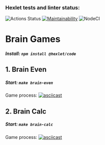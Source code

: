 ### Hexlet tests and linter status:
![Actions Status](/workflows/hexlet-check/badge.svg)
[![Maintainability](https://api.codeclimate.com/v1/badges/a99a88d28ad37a79dbf6/maintainability)](https://codeclimate.com/github/codeclimate/codeclimate/maintainability)
![NodeCI](https://github.com/almazidiyatshin/frontend-project-lvl1/workflows/NodeCI/badge.svg)

# Brain Games
##### Install: `npm install @hexlet/code`

## 1. Brain Even
##### Start: `make brain-even`
Game process:
[![asciicast](https://asciinema.org/a/hhSs7vrfZdi3Wcsi6AUE04jIL.svg)](https://asciinema.org/a/hhSs7vrfZdi3Wcsi6AUE04jIL)

## 2. Brain Calc
##### Start: `make brain-calc`
Game process:
[![asciicast](https://asciinema.org/a/UPW2PClBAsut9LubMDr6NFJ9i.svg)](https://asciinema.org/a/UPW2PClBAsut9LubMDr6NFJ9i)
